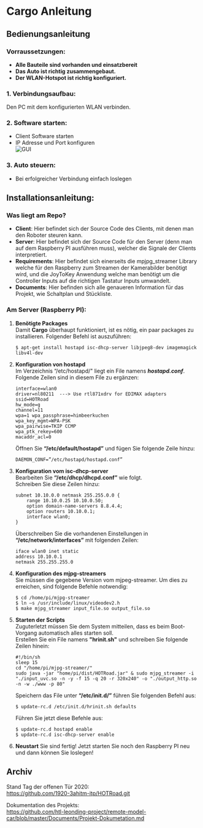 # Cargo Anleitung

## Bedienungsanleitung

### Vorraussetzungen:
- **Alle Bauteile sind vorhanden und einsatzbereit**
- **Das Auto ist richtig zusammengebaut.** 
- **Der WLAN-Hotspot ist richtig konfiguriert.**

### 1. Verbindungsaufbau: 
Den PC mit dem konfigurierten WLAN verbinden.

### 2. Software starten:
- Client Software starten
- IP Adresse und Port konfiguren <br>
![GUI](/Documents/GUI.jpeg?raw=true)

### 3. Auto steuern:
- Bei erfolgreicher Verbindung einfach loslegen

## Installationsanleitung:

### Was liegt am Repo?
 - **Client**: Hier befindet sich der Source Code des Clients, mit denen man den Roboter steuren kann. 
 - **Server**: Hier befindet sich der Source Code für den Server (denn man auf dem Raspberry PI ausführen muss), welcher die Signale der Clients interpretiert.
 - **Requirements**: Hier befindet sich einerseits die mpjpg_streamer Library welche für den Raspberry zum Streamen der Kamerabilder benötigt wird, und die JoyToKey Anwendung welche man benötigt um die Controller Inputs auf die richtigen Tastatur Inputs umwandelt.
 - **Documents**: Hier befinden sich alle genaueren Information für das Projekt, wie Schaltplan und Stückliste.
   
### Am Server (Raspberry PI): 
1) **Benötigte Packages**<br>
    Damit **Cargo** überhaupt funktioniert, ist es nötig, ein paar packages zu installieren.
    Folgender Befehl ist auszuführen:   
    ```
    $ apt-get install hostapd isc-dhcp-server libjpeg8-dev imagemagick libv4l-dev
    ```
        
2) **Konfiguration von hostapd**<br>
    Im Verzeichnis “/etc/hostapd/" liegt ein File namens ***hostapd.conf***. <br>
    Folgende Zeilen sind in diesem File zu ergänzen:
    ```
    interface=wlan0
    driver=nl80211  ---> Use rtl871xdrv for EDIMAX adapters
    ssid=HOTRoad
    hw_mode=g
    channel=11
    wpa=1 wpa_passphrase=himbeerkuchen
    wpa_key_mgmt=WPA-PSK
    wpa_pairwise=TKIP CCMP
    wpa_ptk_rekey=600
    macaddr_acl=0
    ```
   
    Öffnen Sie **“/etc/default/hostapd”** und fügen Sie folgende Zeile hinzu:
	```
	DAEMON_CONF=”/etc/hostapd/hostapd.conf”
    ```
 
3) **Konfiguration vom isc-dhcp-server**<br>
    Bearbeiten Sie **“/etc/dhcp/dhcpd.conf”** wie folgt.<br>
    Schreiben Sie diese Zeilen hinzu:
	```
	subnet 10.10.0.0 netmask 255.255.0.0 {
        range 10.10.0.25 10.10.0.50;
        option domain-name-servers 8.8.4.4;
        option routers 10.10.0.1;
        interface wlan0;
    }
    ```
    Überschreiben Sie die vorhandenen Einstellungen in **“/etc/network/interfaces”** mit folgenden Zeilen:
	```
	iface wlan0 inet static
	address 10.10.0.1
	netmask 255.255.255.0
	```
		
4) **Konfiguration des mjpg-streamers**<br>
    Sie müssen die gegebene Version vom mjpeg-streamer. 
    Um dies zu erreichen, sind folgende Befehle notwendig:
    ```
    $ cd /home/pi/mjpg-streamer
	$ ln –s /usr/include/linux/videodev2.h
    $ make mjpg_streamer input_file.so output_file.so
    ```

5) **Starten der Scripts**<br>
    Zuguterletzt müssen Sie dem System mitteilen, dass es beim Boot-Vorgang automatisch alles starten soll.<br>
    Erstellen Sie ein File namens **"hrinit.sh"** und schreiben Sie folgende Zeilen hinein:
    ```
    #!/bin/sh
    sleep 15
    cd "/home/pi/mjpg-streamer/"
    sudo java -jar "home/pi/dist/HOTRoad.jar" & sudo mjpg_streamer -i "./input_uvc.so -n -y -f 15 -q 20 -r 320x240" -o "./output_http.so -n -w ./www -p 80"
    ```
    Speichern das File unter **“/etc/init.d/”** führen Sie folgenden Befehl aus:
	```
	$ update-rc.d /etc/init.d/hrinit.sh defaults
    ```
    Führen Sie jetzt diese Befehle aus:
	```
	$ update-rc.d hostapd enable
	$ update-rc.d isc-dhcp-server enable
    ```
6) **Neustart**
    Sie sind fertig! Jetzt starten Sie noch den Raspberry PI neu und dann können Sie loslegen!

## Archiv

Stand Tag der offenen Tür 2020: <br>
https://github.com/1920-3ahitm-itp/HOTRoad.git

Dokumentation des Projekts: <br>
https://github.com/htl-leonding-project/remote-model-car/blob/master/Documents/Projekt-Dokumetation.md
